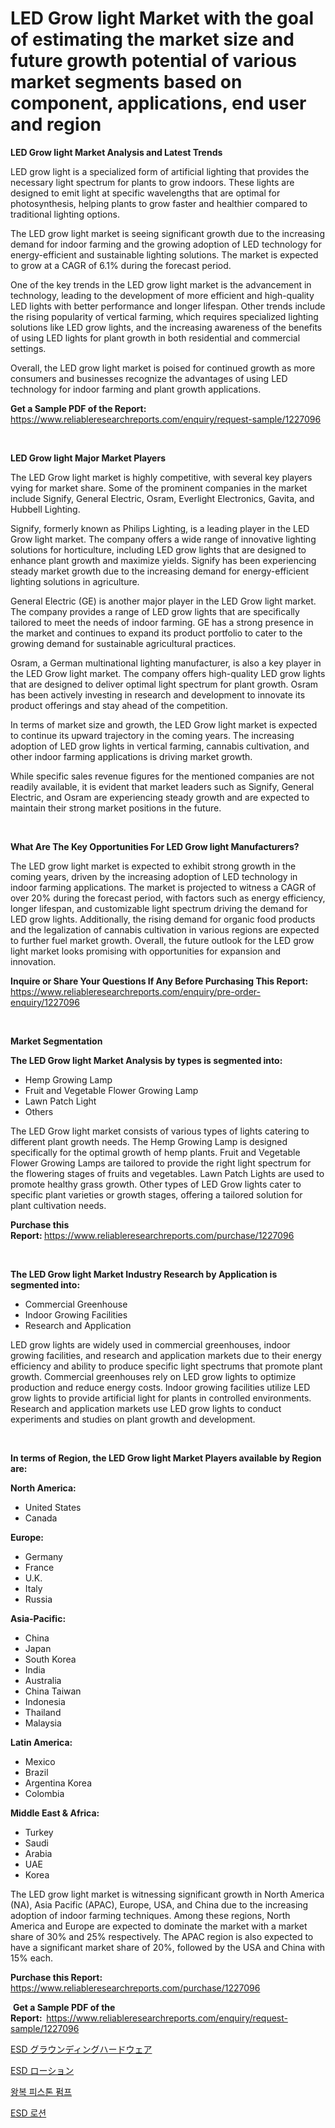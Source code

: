 <p><h1>LED Grow light Market with the goal of estimating the market size and future growth potential of various market segments based on component, applications, end user and region</h1></p><p><strong>LED Grow light Market Analysis and Latest Trends</strong></p>
<p><p>LED grow light is a specialized form of artificial lighting that provides the necessary light spectrum for plants to grow indoors. These lights are designed to emit light at specific wavelengths that are optimal for photosynthesis, helping plants to grow faster and healthier compared to traditional lighting options.</p><p>The LED grow light market is seeing significant growth due to the increasing demand for indoor farming and the growing adoption of LED technology for energy-efficient and sustainable lighting solutions. The market is expected to grow at a CAGR of 6.1% during the forecast period.</p><p>One of the key trends in the LED grow light market is the advancement in technology, leading to the development of more efficient and high-quality LED lights with better performance and longer lifespan. Other trends include the rising popularity of vertical farming, which requires specialized lighting solutions like LED grow lights, and the increasing awareness of the benefits of using LED lights for plant growth in both residential and commercial settings.</p><p>Overall, the LED grow light market is poised for continued growth as more consumers and businesses recognize the advantages of using LED technology for indoor farming and plant growth applications.</p></p>
<p><strong>Get a Sample PDF of the Report:&nbsp;</strong> <a href="https://www.reliableresearchreports.com/enquiry/request-sample/1227096">https://www.reliableresearchreports.com/enquiry/request-sample/1227096</a></p>
<p>&nbsp;</p>
<p><strong>LED Grow light Major Market Players</strong></p>
<p><p>The LED Grow light market is highly competitive, with several key players vying for market share. Some of the prominent companies in the market include Signify, General Electric, Osram, Everlight Electronics, Gavita, and Hubbell Lighting.</p><p>Signify, formerly known as Philips Lighting, is a leading player in the LED Grow light market. The company offers a wide range of innovative lighting solutions for horticulture, including LED grow lights that are designed to enhance plant growth and maximize yields. Signify has been experiencing steady market growth due to the increasing demand for energy-efficient lighting solutions in agriculture.</p><p>General Electric (GE) is another major player in the LED Grow light market. The company provides a range of LED grow lights that are specifically tailored to meet the needs of indoor farming. GE has a strong presence in the market and continues to expand its product portfolio to cater to the growing demand for sustainable agricultural practices.</p><p>Osram, a German multinational lighting manufacturer, is also a key player in the LED Grow light market. The company offers high-quality LED grow lights that are designed to deliver optimal light spectrum for plant growth. Osram has been actively investing in research and development to innovate its product offerings and stay ahead of the competition.</p><p>In terms of market size and growth, the LED Grow light market is expected to continue its upward trajectory in the coming years. The increasing adoption of LED grow lights in vertical farming, cannabis cultivation, and other indoor farming applications is driving market growth.</p><p>While specific sales revenue figures for the mentioned companies are not readily available, it is evident that market leaders such as Signify, General Electric, and Osram are experiencing steady growth and are expected to maintain their strong market positions in the future.</p></p>
<p>&nbsp;</p>
<p><strong>What Are The Key Opportunities For LED Grow light Manufacturers?</strong></p>
<p><p>The LED grow light market is expected to exhibit strong growth in the coming years, driven by the increasing adoption of LED technology in indoor farming applications. The market is projected to witness a CAGR of over 20% during the forecast period, with factors such as energy efficiency, longer lifespan, and customizable light spectrum driving the demand for LED grow lights. Additionally, the rising demand for organic food products and the legalization of cannabis cultivation in various regions are expected to further fuel market growth. Overall, the future outlook for the LED grow light market looks promising with opportunities for expansion and innovation.</p></p>
<p><strong>Inquire or Share Your Questions If Any Before Purchasing This Report:</strong> <a href="https://www.reliableresearchreports.com/enquiry/pre-order-enquiry/1227096">https://www.reliableresearchreports.com/enquiry/pre-order-enquiry/1227096</a></p>
<p>&nbsp;</p>
<p><strong>Market Segmentation</strong></p>
<p><strong>The LED Grow light Market Analysis by types is segmented into:</strong></p>
<p><ul><li>Hemp Growing Lamp</li><li>Fruit and Vegetable Flower Growing Lamp</li><li>Lawn Patch Light</li><li>Others</li></ul></p>
<p><p>The LED Grow light market consists of various types of lights catering to different plant growth needs. The Hemp Growing Lamp is designed specifically for the optimal growth of hemp plants. Fruit and Vegetable Flower Growing Lamps are tailored to provide the right light spectrum for the flowering stages of fruits and vegetables. Lawn Patch Lights are used to promote healthy grass growth. Other types of LED Grow lights cater to specific plant varieties or growth stages, offering a tailored solution for plant cultivation needs.</p></p>
<p><strong>Purchase this Report:&nbsp;</strong><a href="https://www.reliableresearchreports.com/purchase/1227096">https://www.reliableresearchreports.com/purchase/1227096</a></p>
<p>&nbsp;</p>
<p><strong>The LED Grow light Market Industry Research by Application is segmented into:</strong></p>
<p><ul><li>Commercial Greenhouse</li><li>Indoor Growing Facilities</li><li>Research and Application</li></ul></p>
<p><p>LED grow lights are widely used in commercial greenhouses, indoor growing facilities, and research and application markets due to their energy efficiency and ability to produce specific light spectrums that promote plant growth. Commercial greenhouses rely on LED grow lights to optimize production and reduce energy costs. Indoor growing facilities utilize LED grow lights to provide artificial light for plants in controlled environments. Research and application markets use LED grow lights to conduct experiments and studies on plant growth and development.</p></p>
<p>&nbsp;</p>
<p><strong>In terms of Region, the LED Grow light Market Players available by Region are:</strong></p>
<p>
    <p> <strong> North America: </strong>
        <ul>
            <li>United States</li>
            <li>Canada</li>
        </ul>
        </p> 
    <p> <strong> Europe: </strong>
        <ul>
            <li>Germany</li>
            <li>France</li>
            <li>U.K.</li>
            <li>Italy</li>
            <li>Russia</li>
        </ul>
        </p> 
    <p> <strong> Asia-Pacific: </strong>
        <ul>
            <li>China</li>
            <li>Japan</li>
            <li>South Korea</li>
            <li>India</li>
            <li>Australia</li>
            <li>China Taiwan</li>
            <li>Indonesia</li>
            <li>Thailand</li>
            <li>Malaysia</li>
        </ul>
        </p> 
    <p> <strong> Latin America: </strong>
        <ul>
            <li>Mexico</li>
            <li>Brazil</li>
            <li>Argentina Korea</li>
            <li>Colombia</li>
        </ul>
        </p> 
    <p> <strong> Middle East & Africa: </strong>
        <ul>
            <li>Turkey</li>
            <li>Saudi</li>
            <li>Arabia</li>
            <li>UAE</li>
            <li>Korea</li>
        </ul>
    </p>
    </p>
<p><p>The LED grow light market is witnessing significant growth in North America (NA), Asia Pacific (APAC), Europe, USA, and China due to the increasing adoption of indoor farming techniques. Among these regions, North America and Europe are expected to dominate the market with a market share of 30% and 25% respectively. The APAC region is also expected to have a significant market share of 20%, followed by the USA and China with 15% each.</p></p>
<p><strong>Purchase this Report: </strong><a href="https://www.reliableresearchreports.com/purchase/1227096">https://www.reliableresearchreports.com/purchase/1227096</a></p>
<p>&nbsp;<strong>Get a Sample PDF of the Report:&nbsp;&nbsp;</strong><a href="https://www.reliableresearchreports.com/enquiry/request-sample/1227096">https://www.reliableresearchreports.com/enquiry/request-sample/1227096</a></p>
<p><strong></strong></p>
<p><p><a href="https://medium.com/@kelosurfing/esd%E6%8E%A5%E5%9C%B0%E3%83%8F%E3%83%BC%E3%83%89%E3%82%A6%E3%82%A7%E3%82%A2%E5%B8%82%E5%A0%B4-%E3%82%BF%E3%82%A4%E3%83%97-%E3%82%A2%E3%83%97%E3%83%AA%E3%82%B1%E3%83%BC%E3%82%B7%E3%83%A7%E3%83%B3-%E3%81%8A%E3%82%88%E3%81%B3%E5%9C%B0%E7%90%86%E3%81%AB%E3%82%88%E3%82%8B%E5%8C%85%E6%8B%AC%E7%9A%84%E3%81%AA%E8%A9%95%E4%BE%A1-c436f844c344">ESD グラウンディングハードウェア</a></p><p><a href="https://medium.com/@kelosurfing/esd%E3%83%AD%E3%83%BC%E3%82%B7%E3%83%A7%E3%83%B3%E5%B8%82%E5%A0%B4-%E5%B8%82%E5%A0%B4%E3%82%B7%E3%82%A7%E3%82%A2-%E5%B8%82%E5%A0%B4%E5%8B%95%E5%90%91-%E3%81%8A%E3%82%88%E3%81%B3%E5%B0%86%E6%9D%A5%E3%81%AE%E6%88%90%E9%95%B7%E3%82%92%E6%8E%A2%E3%82%8B-04977233b47f">ESD ローション</a></p><p><a href="https://medium.com/@nenonashellislykjm8ga7ctt35a/%EC%97%AD%EC%99%95%EC%88%98-%ED%94%BC%EC%8A%A4%ED%86%A4-%ED%8E%8C%ED%94%84-%EC%8B%9C%EC%9E%A5-%EB%B3%B4%EA%B3%A0%EC%84%9C%EB%8A%94-%EC%9D%B4-%EC%8B%9C%EC%9E%A5%EC%9D%98-%EC%B5%9C%EC%8B%A0-%ED%8A%B8%EB%A0%8C%EB%93%9C%EC%99%80-%EC%84%B1%EC%9E%A5-%EA%B8%B0%ED%9A%8C%EB%A5%BC-%EB%B0%9D%ED%98%80%EC%A4%8D%EB%8B%88%EB%8B%A4-98c433fa6668">왕복 피스톤 펌프</a></p><p><a href="https://medium.com/@airanohannonzb68e5pb53oc1/esd-%EB%A1%9C%EC%85%98-%EC%8B%9C%EC%9E%A5-%EC%84%B1%EA%B3%B5%EC%A0%81%EC%9D%B8-%EB%B9%84%EC%A6%88%EB%8B%88%EC%8A%A4-%EC%A0%84%EB%9E%B5%EC%9D%98-%ED%95%B5%EC%8B%AC-%EC%9A%94%EC%86%8C-%EC%98%88%EC%B8%A1-2031%EB%85%84%EA%B9%8C%EC%A7%80-e23b872503b8">ESD 로션</a></p></p>